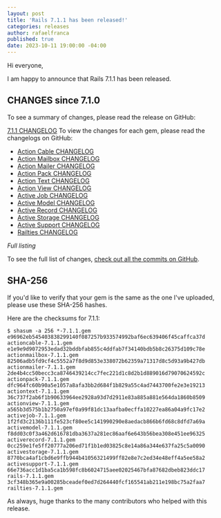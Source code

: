 ```yaml
---
layout: post
title: 'Rails 7.1.1 has been released!'
categories: releases
author: rafaelfranca
published: true
date: 2023-10-11 19:00:00 -04:00
---
```


Hi everyone,

I am happy to announce that Rails 7.1.1 has been released.

## CHANGES since 7.1.0

To see a summary of changes, please read the release on GitHub:

[7.1.1 CHANGELOG](https://github.com/rails/rails/releases/tag/v7.1.1)
To view the changes for each gem, please read the changelogs on GitHub:
* [Action Cable CHANGELOG](https://github.com/rails/rails/blob/v7.1.1/actioncable/CHANGELOG.md)
* [Action Mailbox CHANGELOG](https://github.com/rails/rails/blob/v7.1.1/actionmailbox/CHANGELOG.md)
* [Action Mailer CHANGELOG](https://github.com/rails/rails/blob/v7.1.1/actionmailer/CHANGELOG.md)
* [Action Pack CHANGELOG](https://github.com/rails/rails/blob/v7.1.1/actionpack/CHANGELOG.md)
* [Action Text CHANGELOG](https://github.com/rails/rails/blob/v7.1.1/actiontext/CHANGELOG.md)
* [Action View CHANGELOG](https://github.com/rails/rails/blob/v7.1.1/actionview/CHANGELOG.md)
* [Active Job CHANGELOG](https://github.com/rails/rails/blob/v7.1.1/activejob/CHANGELOG.md)
* [Active Model CHANGELOG](https://github.com/rails/rails/blob/v7.1.1/activemodel/CHANGELOG.md)
* [Active Record CHANGELOG](https://github.com/rails/rails/blob/v7.1.1/activerecord/CHANGELOG.md)
* [Active Storage CHANGELOG](https://github.com/rails/rails/blob/v7.1.1/activestorage/CHANGELOG.md)
* [Active Support CHANGELOG](https://github.com/rails/rails/blob/v7.1.1/activesupport/CHANGELOG.md)
* [Railties CHANGELOG](https://github.com/rails/rails/blob/v7.1.1/railties/CHANGELOG.md)


*Full listing*

To see the full list of changes, [check out all the commits on
GitHub](https://github.com/rails/rails/compare/v7.1.0...v7.1.1).

## SHA-256

If you'd like to verify that your gem is the same as the one I've uploaded,
please use these SHA-256 hashes.

Here are the checksums for 7.1.1:

```
$ shasum -a 256 *-7.1.1.gem
e96962eb545403838299140f087257b933574992baf6ec639406f45caffca37d  actioncable-7.1.1.gem
e1e9e9d9072953edad32bddbfab855c4ddfab7f34140bdb5b8c26375d109c78e  actionmailbox-7.1.1.gem
82506adb5fd9cf4c5552a7f8d9d853e338072b62359a71317d8c5d93a9b427db  actionmailer-7.1.1.gem
2de4b4cc50becc3ca8746439214cc7fec221d1c8d2b1d889016d79070624592c  actionpack-7.1.1.gem
dfc964fc60b90a5e1057a8afa3bb2d684f1b829a55c4ad7443700fe2e3e19213  actiontext-7.1.1.gem
36c737f2ab6f1b90633964ee2928a93d7d2911e83a885a881e564da1860b8509  actionview-7.1.1.gem
a565b3d575b1b2750a97ef0a99f81dc13aafba0ecffa10227ea86a04a9fc17e2  activejob-7.1.1.gem
1f2fd3c2136b111fe523cf80ee5c141990290e8aedacb866b6fd68c8dfd7a69a  activemodel-7.1.1.gem
f8dd03c0f3a462d616781dba3637a281ec86aaf6e643b56bea308e451ee96325  activerecord-7.1.1.gem
0cc259e1fe5ff20777a206ed71f1b1ed03825c8e14a86a344e637fa25c5a0090  activestorage-7.1.1.gem
8770bca4af1cbd6e9ffb944b41056321499ff82e8e7c2ed34e48eff4a5ee58a2  activesupport-7.1.1.gem
66e736acc1d1ba5ca1b598fc8b6024715aee02025467bfa87682dbeb823ddc17  rails-7.1.1.gem
3cf348b365e9a00285bceadef0ed7d264440fcf165541ab211e198bc75a2faa7  railties-7.1.1.gem
```

As always, huge thanks to the many contributors who helped with this release.
